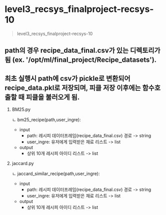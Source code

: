 # level3_recsys_finalproject-recsys-10

> level3_recsys_finalproject-recsys-10

## path의 경우 **recipe_data_final.csv**가 있는 디렉토리가 됨 (ex. '/opt/ml/final_project/Recipe_datasets').
## 최초 실행시 **path**에 csv가 pickle로 변환되어 **recipe_data.pkl**로 저장되며, 피클 저장 이후에는 함수호출할 때 피클을 불러오게 됨.

1. BM25.py

    ㄴ bm25_recipe(path,user_ingre):
    * input
        * path: 레시피 데이터프레임(recipe_data_final.csv) 경로 -> string
        * user_ingre: 유저에게 입력받은 재료 리스트 -> list
    * output
        * 상위 10개 레시피 아이디 리스트 -> list

3. jaccard.py

    ㄴ jaccard_similar_recipe(path,user_ingre):
    * input
        * path: 레시피 데이터프레임(recipe_data_final.csv) 경로 -> string
        * user_ingre: 유저에게 입력받은 재료 리스트 -> list
    * output
        * 상위 10개 레시피 아이디 리스트 -> list

